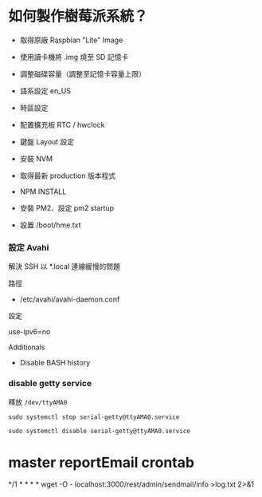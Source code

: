 如何製作樹莓派系統？
=====================

* 取得原廠 Raspbian "Lite" Image
* 使用讀卡機將 .img 燒至 SD 記憶卡

* 調整磁碟容量（調整至記憶卡容量上限）
* 語系設定 en_US
* 時區設定
* 配置擴充板 RTC / hwclock
* 鍵盤 Layout 設定
* 安裝 NVM
* 取得最新 production 版本程式
* NPM INSTALL
* 安裝 PM2、設定 pm2 startup
* 設置 /boot/hme.txt


### 設定 Avahi

解決 SSH 以 *.local 連線緩慢的問題

路徑

* /etc/avahi/avahi-daemon.conf

設定

use-ipv6=no



Additionals

* Disable BASH history


### disable getty service

釋放 `/dev/ttyAMA0`

```
sudo systemctl stop serial-getty@ttyAMA0.service
```

```
sudo systemctl disable serial-getty@ttyAMA0.service
```


# master reportEmail crontab
*/1 * * * * wget -O - localhost:3000/rest/admin/sendmail/info >log.txt 2>&1
